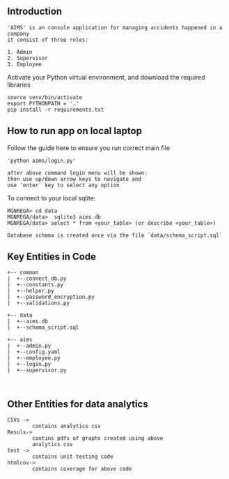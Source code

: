## Introduction
```
'AIMS' is an console application for managing accidents happened in a company
it consist of three roles:

1. Admin
2. Supervisor 
3. Employee

```

Activate your Python virtual environment, and download the required libraries
```
source venv/bin/activate
export PYTHONPATH = '.'
pip install -r requirements.txt
```

## How to run app on local laptop

Follow the guide here to ensure you run correct main file
```
'python aims/login.py'

after above command login menu will be shown:
then use up/down arrow keys to navigate and
use 'enter' key to select any option

```

To connect to your local sqlite: 

```
MGNREGA> cd data
MGNREGA/data>  sqlite3 aims.db
MGNREGA/data> select * from <your_table> (or describe <your_table>)
```
```
Database schema is created once via the file `data/schema_script.sql`
```


Key Entities in Code
----
```   
+-- common
|  +--connect_db.py
|  +--constants.py
|  +--helper.py
|  +--password_encryption.py
|  +--validations.py

+-- data
|  +--aims.db
|  +--schema_script.sql

+-- aims
|  +--admin.py
|  +--config.yaml
|  +--employee.py
|  +--login.py
|  +--supervisor.py

 
```
Other Entities for data analytics
----
```
CSVs ->
        contains analytics csv
Resuls->
        contins pdfs of graphs created using above 
        analytics csv
test -> 
        contains unit testing code
htmlcov->
        contains coverage for above code
    
```